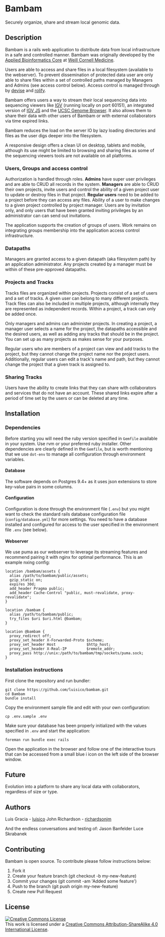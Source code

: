# Bambam

Securely organize, share and stream local genomic data.

## Description
Bambam is a rails web application to distribute data from local infrastructure in a safe and controlled manner. Bambam was originally developed by the [Applied Bioinformatics Core](https://abc.med.cornell.edu/) at [Weill Cornell Medicine](http://weill.cornell.edu/).

Users are able to access and share files in a local filesystem (available to the webserver). To prevent dissemination of protected data user are only able to share files within a set of controlled paths managed by Managers and Admins (see access control below). Access control is managed through by [devise](https://github.com/plataformatec/devise) and [rolify](https://github.com/RolifyCommunity/rolify).

Bambam offers users a way to stream their local sequencing data into sequencing viewers like [IGV](http://www.broadinstitute.org/software/igv/home) (running locally on port 60151), an integrated version of [IGV JS](http://igv.org/web/doc/) and the [UCSC Genome Browser](https://genome.ucsc.edu/). It also allows them to share their data with other users of Bambam or with external collaborators via time expired links.

Bambam reduces the load on the server IO by lazy loading directories and files as the user digs deeper into the filesystem.

A responsive design offers a clean UI on desktop, tablets and mobile, although its use might be limited to browsing and sharing files as some of the sequencing viewers tools are not available on all platforms.

### Users, Groups and access control
Authorization is handled through roles. **Admins** have super user privileges and are able to CRUD all records in the system. **Managers** are able to CRUD their own projects, invite users and control the ability of a given project user to update or destroy files in that project. **Regular users** need to be added to a project before they can access any files. Ability of a user to make changes to a given project controlled by project manager.  Users are by invitation only, and only users that have been granted inviting privileges by an administrator can can send out invitations. 

The application supports the creation of groups of users. Work remains on integrating groups membership into the application access control infrastructure. 

### Datapaths
Managers are granted access to a given datapath (aka filesystem path) by an application administrator. Any projects created by a manager must be within of these pre-approved datapaths.

### Projects and Tracks
Tracks files are organized within projects. Projects consist of a set of users and a set of tracks. A given user can belong to many different projects.  Track files can also be included in multiple projects, although internally they are represented as independent records. Within a project, a track can only be added once.

Only managers and admins can administer projects. In creating a project, a manager user selects a name for the project, the datapaths accessible and the desired users, as well as adding any tracks that should be in the project. You can set up as many projects as makes sense for your purposes.

Regular users who are members of a project can view and add tracks to the project, but they cannot change the project name nor the project users. Additionally, regular users can edit a track's name and path, but they cannot change the project that a given track is assigned to.

### Sharing Tracks
Users have the ability to create links that they can share with collaborators and services that do not have an account. These shared links expire after a period of time set by the users or can be deleted at any time.


## Installation

### Dependencies
Before starting you will need the ruby version specified in `Gemfile` available in your system. Use rvm or your preferred ruby installer. Other dependencies are clearly defined in the `Gemfile`, but is worth mentioning that we use `dot-env` to manage all configuration through environment variables.


#### Database
The software depends on Postgres 9.4+ as it uses json extensions to store key-value pairs in some columns.

#### Configuration
Configuration is done through the environment file (`.env`) but you might want to check the standard rails database configuration file (`config/database.yml`) for more settings.
You need to have a database installed and configured for access to the user specified in the environment file `.env` (see below).

#### Webserver
We use puma as our webserver to leverage its streaming features and recommend pairing it with nginx for optimal performance. This is an example nxing config:
```
location /bambam/assets {
  alias /path/to/bambam/public/assets;
  gzip_static on;
  expires 30d;
  add_header Pragma public;
  add_header Cache-Control "public, must-revalidate, proxy-revalidate";
}

location /bambam {
  alias /path/to/bambam/public;
  try_files $uri $uri.html @bambam;
}

location @bambam {
  proxy_redirect off;
  proxy_set_header X-Forwarded-Proto $scheme;
  proxy_set_header Host              $http_host;
  proxy_set_header X-Real-IP         $remote_addr;
  proxy_pass http://unix:/path/to/bambam/tmp/sockets/puma.sock;
}
```

### Installation instructions
First clone the repository and run bundler:
```
git clone https://github.com/luisico/bambam.git
cd Bambam
bundle install
```

Copy the environment sample file and edit with your own configuration:
```
cp .env.sample .env
```

Make sure your database has been properly initialized with the values specified in `.env` and start the application:
```
foreman run bundle exec rails
```
Open the application in the browser and follow one of the interactive tours that can be accessed from a small blue i icon on the left side of the browser window.

## Future
Evolution into a platform to share any local data with collaborators, regardless of size or type.

## Authors
Luis Gracia - [luisico](https://github.com/luisico)
John Richardson - [richardsonjm](https://github.com/richardsonjm)

And the endless conversations and testing of:
Jason Banfelder
Luce Skrabanek

## Contributing
Bambam is open source. To contribute please follow instructions below:

1. Fork it
2. Create your feature branch (git checkout -b my-new-feature)
3. Commit your changes (git commit -am 'Added some feature')
4. Push to the branch (git push origin my-new-feature)
5. Create new Pull Request

## License
<a rel="license" href="http://creativecommons.org/licenses/by-sa/4.0/"><img alt="Creative Commons License" style="border-width:0" src="https://i.creativecommons.org/l/by-sa/4.0/88x31.png" /></a><br />This work is licensed under a <a rel="license" href="http://creativecommons.org/licenses/by-sa/4.0/">Creative Commons Attribution-ShareAlike 4.0 International License</a>.

